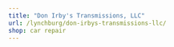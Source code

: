 ```yaml
---
title: "Don Irby's Transmissions, LLC"
url: /lynchburg/don-irbys-transmissions-llc/
shop: car repair
---
```


